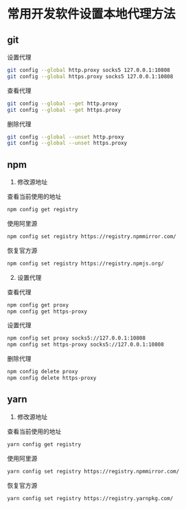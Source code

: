 # 常用开发软件设置本地代理方法

## git

设置代理

```bash
git config --global http.proxy socks5 127.0.0.1:10808
git config --global https.proxy socks5 127.0.0.1:10808
```

查看代理

```bash
git config --global --get http.proxy
git config --global --get https.proxy
```

删除代理

```bash
git config --global --unset http.proxy
git config --global --unset https.proxy
```

## npm

1. 修改源地址

查看当前使用的地址

```bash
npm config get registry
```

使用阿里源

```bash
npm config set registry https://registry.npmmirror.com/
```

恢复官方源

```bash
npm config set registry https://registry.npmjs.org/
```

2. 设置代理

查看代理

```bash
npm config get proxy
npm config get https-proxy
```

设置代理

```bash
npm config set proxy socks5://127.0.0.1:10808
npm config set https-proxy socks5://127.0.0.1:10808
```

删除代理

```bash
npm config delete proxy
npm config delete https-proxy
```

## yarn

1. 修改源地址

查看当前使用的地址

```bash
yarn config get registry
```

使用阿里源

```bash
yarn config set registry https://registry.npmmirror.com/
```

恢复官方源

```bash
yarn config set registry https://registry.yarnpkg.com/
```

